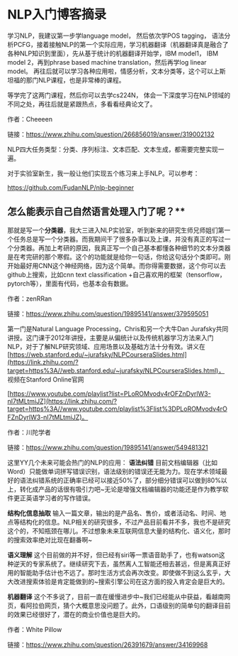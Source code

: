 # NLP入门博客摘录





学习NLP，我建议第一步学language model， 然后依次学POS tagging， 语法分析PCFG，接着接触NLP的第一个实际应用，学习机器翻译（机器翻译真是融合了各种NLP知识到里面），先从基于统计的机器翻译开始学，IBM model1， IBM model 2，再到phrase based machine translation，然后再学log linear model。 再往后就可以学习各种应用啦，情感分析，文本分类等，这个可以上斯坦福的那门NLP课程，也是非常棒的课程。  

等学完了这两门课程，然后你可以去学cs224N， 体会一下深度学习在NLP领域的不同之处，再往后就是紧跟热点，多看看经典论文了。

作者：Cheeeen

链接：https://www.zhihu.com/question/266856019/answer/319002132



NLP四大任务类型：分类、序列标注、文本匹配、文本生成，都需要完整实现一遍。

对于实验室新生，我一般让他们实现五个练习来上手NLP。可以参考：

https://github.com/FudanNLP/nlp-beginner





## 怎么能表示自己自然语言处理入门了呢？**

那就是写一个**分类器**，我大三进入NLP实验室，听到新来的研究生师兄师姐们第一个任务总是写一个分类器。而我期间干了很多杂事以及上课，并没有真正的写过一个分类器。再加上考研的原因，我真正写一个自己基本都懂各种细节的文本分类器是在考完研的那个寒假。这个的功能就是给你一句话，你给这句话分个类即可。刚开始最好用CNN这个神经网络，因为这个简单。而你得需要数据，这个你可以去github上搜索，比如cnn text classification +自己喜欢用的框架（tensorflow，pytorch等），里面有代码，也基本会有数据。

作者：zenRRan

链接：https://www.zhihu.com/question/19895141/answer/379595051



第一门是Natural Language Processing，Chris和另一个大牛Dan Jurafsky共同讲授。这门课于2012年讲授，主要是从偏统计以及传统机器学习方法来入门NLP，对于了解NLP研究领域、应用场景以及基础方法十分有效。讲义在[https://web.stanford.edu/~jurafsky/NLPCourseraSlides.html](https://link.zhihu.com/?target=https%3A//web.stanford.edu/~jurafsky/NLPCourseraSlides.html)， 视频在Stanford Online官网

[https://www.youtube.com/playlist?list=PLoROMvodv4rOFZnDyrlW3-nI7tMLtmiJZ](https://link.zhihu.com/?target=https%3A//www.youtube.com/playlist%3Flist%3DPLoROMvodv4rOFZnDyrlW3-nI7tMLtmiJZ)。

作者：川陀学者

链接：https://www.zhihu.com/question/19895141/answer/549481321







这里YY几个未来可能会热门的NLP的应用：
**语法纠错**
目前文档编辑器（比如Word）只能做单词拼写错误识别，语法级别的错误还无能为力。现在学术领域最好的语法纠错系统的正确率已经可以接近50%了，部分细分错误可以做到80%以上，转化成产品的话很有吸引力吧~无论是增强文档编辑器的功能还是作为教学软件更正英语学习者的写作错误。

**结构化信息抽取**
输入一篇文章，输出的是产品名、售价，或者活动名、时间、地点等结构化的信息。NLP相关的研究很多，不过产品目前看并不多，我也不是研究这个的，不知瓶颈在哪儿。不过想象未来互联网信息大量的结构化、语义化，那时的搜索效率绝对比现在翻番啊~

**语义理解**
这个目前做的并不好，但已经有siri等一票语音助手了，也有watson这种逆天的专家系统了。继续研究下去，虽然离人工智能还相去甚远，但是离真正好用的智能助手估计也不远了。那时生活方式会再次改变。即使做不到这么玄乎，大大改进搜索体验是肯定能做到的~搜索引擎公司在这方面的投入肯定会是巨大的。

**机器翻译**
这个不多说了，目前一直在缓慢进步中~我们已经能从中获益，看越南网页，看阿拉伯网页，猜个大概意思没问题了。此外，口语级别的简单句的翻译目前的效果已经很好了，潜在的商业价值也是巨大的。

作者：White Pillow

链接：https://www.zhihu.com/question/26391679/answer/34169968

